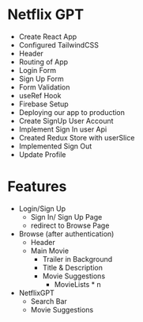 # Netflix GPT

- Create React App
- Configured TailwindCSS
- Header
- Routing of App
- Login Form
- Sign Up Form
- Form Validation
- useRef Hook
- Firebase Setup
- Deploying our app to production
- Create SignUp User Account
- Implement Sign In user Api
- Created Redux Store with userSlice
- Implemented Sign Out
- Update Profile

# Features

- Login/Sign Up
  - Sign In/ Sign Up Page
  - redirect to Browse Page
- Browse (after authentication)
  - Header
  - Main Movie
    - Trailer in Background
    - Title & Description
    - Movie Suggestions
      - MovieLists \* n
- NetflixGPT
  - Search Bar
  - Movie Suggestions
